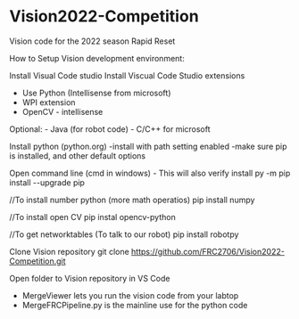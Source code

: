 # Vision2022-Competition
Vision code for the 2022 season Rapid Reset

How to Setup Vision development environment:

Install Visual Code studio
  Install Viscual Code Studio extensions
  - Use Python (Intellisense from microsoft)
  - WPI extension
  - OpenCV - intellisense

  Optional:
    - Java (for robot code)
    - C/C++ for microsoft

Install python (python.org) 
-install with path setting enabled 
-make sure pip is installed, and other default options


Open command line (cmd in windows) - This will also verify install
py -m pip install --upgrade pip

//To install number python (more math operatios)
pip install numpy

//To install open CV
pip instal opencv-python

//To get networktables (To talk to our robot)
pip install robotpy


Clone Vision repository
git clone https://github.com/FRC2706/Vision2022-Competition.git

Open folder to Vision repository in VS Code
- MergeViewer lets you run the vision code from your labtop
- MergeFRCPipeline.py is the mainline use for the python code
